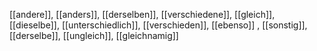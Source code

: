 [[andere]], [[anders]], [[derselben]], [[verschiedene]], [[gleich]], [[dieselbe]], [[unterschiedlich]], [[verschieden]], [[ebenso]]
, [[sonstig]], [[derselbe]], [[ungleich]], [[gleichnamig]]
